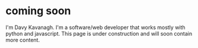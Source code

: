 # coming soon

I'm Davy Kavanagh. I'm a software/web developer that works mostly with python and javascript. This page is under construction and will soon contain more content. 
